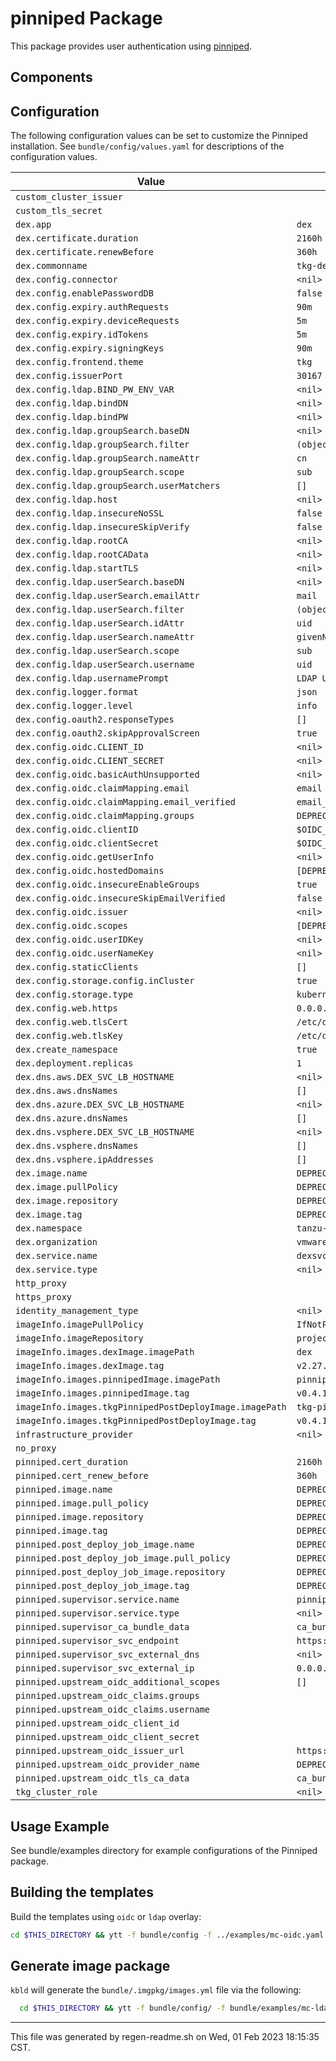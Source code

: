# pinniped Package

This package provides user authentication using [pinniped](https://pinniped.dev).

## Components

## Configuration

The following configuration values can be set to customize the Pinniped installation.
See `bundle/config/values.yaml` for descriptions of the configuration values.

| Value | Default |
|-------| ------- |
| `custom_cluster_issuer` |  |
| `custom_tls_secret` |  |
| `dex.app` |  `dex`  |
| `dex.certificate.duration` |  `2160h`  |
| `dex.certificate.renewBefore` |  `360h`  |
| `dex.commonname` |  `tkg-dex`  |
| `dex.config.connector` |  `<nil>`  |
| `dex.config.enablePasswordDB` |  `false`  |
| `dex.config.expiry.authRequests` |  `90m`  |
| `dex.config.expiry.deviceRequests` |  `5m`  |
| `dex.config.expiry.idTokens` |  `5m`  |
| `dex.config.expiry.signingKeys` |  `90m`  |
| `dex.config.frontend.theme` |  `tkg`  |
| `dex.config.issuerPort` |  `30167`  |
| `dex.config.ldap.BIND_PW_ENV_VAR` |  `<nil>`  |
| `dex.config.ldap.bindDN` |  `<nil>`  |
| `dex.config.ldap.bindPW` |  `<nil>`  |
| `dex.config.ldap.groupSearch.baseDN` |  `<nil>`  |
| `dex.config.ldap.groupSearch.filter` |  `(objectClass=posixGroup)`  |
| `dex.config.ldap.groupSearch.nameAttr` |  `cn`  |
| `dex.config.ldap.groupSearch.scope` |  `sub`  |
| `dex.config.ldap.groupSearch.userMatchers` |  `[]`  |
| `dex.config.ldap.host` |  `<nil>`  |
| `dex.config.ldap.insecureNoSSL` |  `false`  |
| `dex.config.ldap.insecureSkipVerify` |  `false`  |
| `dex.config.ldap.rootCA` |  `<nil>`  |
| `dex.config.ldap.rootCAData` |  `<nil>`  |
| `dex.config.ldap.startTLS` |  `<nil>`  |
| `dex.config.ldap.userSearch.baseDN` |  `<nil>`  |
| `dex.config.ldap.userSearch.emailAttr` |  `mail`  |
| `dex.config.ldap.userSearch.filter` |  `(objectClass=posixAccount)`  |
| `dex.config.ldap.userSearch.idAttr` |  `uid`  |
| `dex.config.ldap.userSearch.nameAttr` |  `givenName`  |
| `dex.config.ldap.userSearch.scope` |  `sub`  |
| `dex.config.ldap.userSearch.username` |  `uid`  |
| `dex.config.ldap.usernamePrompt` |  `LDAP Username`  |
| `dex.config.logger.format` |  `json`  |
| `dex.config.logger.level` |  `info`  |
| `dex.config.oauth2.responseTypes` |  `[]`  |
| `dex.config.oauth2.skipApprovalScreen` |  `true`  |
| `dex.config.oidc.CLIENT_ID` |  `<nil>`  |
| `dex.config.oidc.CLIENT_SECRET` |  `<nil>`  |
| `dex.config.oidc.basicAuthUnsupported` |  `<nil>`  |
| `dex.config.oidc.claimMapping.email` |  `email`  |
| `dex.config.oidc.claimMapping.email_verified` |  `email_verified`  |
| `dex.config.oidc.claimMapping.groups` |  `DEPRECATED`  |
| `dex.config.oidc.clientID` |  `$OIDC_CLIENT_ID`  |
| `dex.config.oidc.clientSecret` |  `$OIDC_CLIENT_SECRET`  |
| `dex.config.oidc.getUserInfo` |  `<nil>`  |
| `dex.config.oidc.hostedDomains` |  `[DEPRECATED]`  |
| `dex.config.oidc.insecureEnableGroups` |  `true`  |
| `dex.config.oidc.insecureSkipEmailVerified` |  `false`  |
| `dex.config.oidc.issuer` |  `<nil>`  |
| `dex.config.oidc.scopes` |  `[DEPRECATED]`  |
| `dex.config.oidc.userIDKey` |  `<nil>`  |
| `dex.config.oidc.userNameKey` |  `<nil>`  |
| `dex.config.staticClients` |  `[]`  |
| `dex.config.storage.config.inCluster` |  `true`  |
| `dex.config.storage.type` |  `kubernetes`  |
| `dex.config.web.https` |  `0.0.0.0:5556`  |
| `dex.config.web.tlsCert` |  `/etc/dex/tls/tls.crt`  |
| `dex.config.web.tlsKey` |  `/etc/dex/tls/tls.key`  |
| `dex.create_namespace` |  `true`  |
| `dex.deployment.replicas` |  `1`  |
| `dex.dns.aws.DEX_SVC_LB_HOSTNAME` |  `<nil>`  |
| `dex.dns.aws.dnsNames` |  `[]`  |
| `dex.dns.azure.DEX_SVC_LB_HOSTNAME` |  `<nil>`  |
| `dex.dns.azure.dnsNames` |  `[]`  |
| `dex.dns.vsphere.DEX_SVC_LB_HOSTNAME` |  `<nil>`  |
| `dex.dns.vsphere.dnsNames` |  `[]`  |
| `dex.dns.vsphere.ipAddresses` |  `[]`  |
| `dex.image.name` |  `DEPRECATED`  |
| `dex.image.pullPolicy` |  `DEPRECATED`  |
| `dex.image.repository` |  `DEPRECATED`  |
| `dex.image.tag` |  `DEPRECATED`  |
| `dex.namespace` |  `tanzu-system-auth`  |
| `dex.organization` |  `vmware`  |
| `dex.service.name` |  `dexsvc`  |
| `dex.service.type` |  `<nil>`  |
| `http_proxy` |  |
| `https_proxy` |  |
| `identity_management_type` |  `<nil>`  |
| `imageInfo.imagePullPolicy` |  `IfNotPresent`  |
| `imageInfo.imageRepository` |  `projects-stg.registry.vmware.com/tkg`  |
| `imageInfo.images.dexImage.imagePath` |  `dex`  |
| `imageInfo.images.dexImage.tag` |  `v2.27.0_vmware.1`  |
| `imageInfo.images.pinnipedImage.imagePath` |  `pinniped`  |
| `imageInfo.images.pinnipedImage.tag` |  `v0.4.1_vmware.1`  |
| `imageInfo.images.tkgPinnipedPostDeployImage.imagePath` |  `tkg-pinniped-post-deploy`  |
| `imageInfo.images.tkgPinnipedPostDeployImage.tag` |  `v0.4.1_vmware.1`  |
| `infrastructure_provider` |  `<nil>`  |
| `no_proxy` |  |
| `pinniped.cert_duration` |  `2160h`  |
| `pinniped.cert_renew_before` |  `360h`  |
| `pinniped.image.name` |  `DEPRECATED`  |
| `pinniped.image.pull_policy` |  `DEPRECATED`  |
| `pinniped.image.repository` |  `DEPRECATED`  |
| `pinniped.image.tag` |  `DEPRECATED`  |
| `pinniped.post_deploy_job_image.name` |  `DEPRECATED`  |
| `pinniped.post_deploy_job_image.pull_policy` |  `DEPRECATED`  |
| `pinniped.post_deploy_job_image.repository` |  `DEPRECATED`  |
| `pinniped.post_deploy_job_image.tag` |  `DEPRECATED`  |
| `pinniped.supervisor.service.name` |  `pinniped-supervisor`  |
| `pinniped.supervisor.service.type` |  `<nil>`  |
| `pinniped.supervisor_ca_bundle_data` |  `ca_bundle_data_of_pinniped_supervisor_svc`  |
| `pinniped.supervisor_svc_endpoint` |  `https://0.0.0.0:31234`  |
| `pinniped.supervisor_svc_external_dns` |  `<nil>`  |
| `pinniped.supervisor_svc_external_ip` |  `0.0.0.0`  |
| `pinniped.upstream_oidc_additional_scopes` |  `[]`  |
| `pinniped.upstream_oidc_claims.groups` |  |
| `pinniped.upstream_oidc_claims.username` |  |
| `pinniped.upstream_oidc_client_id` |  |
| `pinniped.upstream_oidc_client_secret` |  |
| `pinniped.upstream_oidc_issuer_url` |  `https://0.0.0.0:30167`  |
| `pinniped.upstream_oidc_provider_name` |  `DEPRECATED`  |
| `pinniped.upstream_oidc_tls_ca_data` |  `ca_bundle_data_of_dex_svc`  |
| `tkg_cluster_role` |  `<nil>`  |

## Usage Example

See bundle/examples directory for example configurations of the Pinniped package.

## Building the templates

Build the templates using `oidc` or `ldap` overlay:

```bash
cd $THIS_DIRECTORY && ytt -f bundle/config -f ../examples/mc-oidc.yaml
```

## Generate image package

`kbld` will generate the `bundle/.imgpkg/images.yml` file via the following:

```bash
  cd $THIS_DIRECTORY && ytt -f bundle/config/ -f bundle/examples/mc-ldap.yaml | kbld -f bundle/kbld-config.yaml -f - --imgpkg-lock-output bundle/.imgpkg/images.yml
```

---

This file was generated by regen-readme.sh on Wed, 01 Feb 2023 18:15:35 CST.
